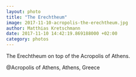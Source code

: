 ```yaml
---
layout: photo
title: "The Erechtheum"
image: 2017-11-10-acropolis-the-erechtheum.jpg
author: Matthias Kretschmann
date: 2017-11-10 14:42:19.869188000 +02:00
category: photos
---
```


The Erechtheum on top of the Acropolis of Athens.

@Acropolis of Athens, Athens, Greece
